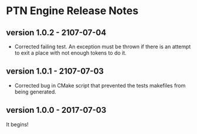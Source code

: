 # PTN Engine Release Notes

## version 1.0.2 - 2107-07-04

- Corrected failing test. An exception must be thrown if there is an attempt
 to exit a place with not enough tokens to do it.

## version 1.0.1 - 2107-07-03

- Corrected bug in CMake script that prevented the tests makefiles from being
generated.

## version 1.0.0 - 2017-07-03

It begins!
